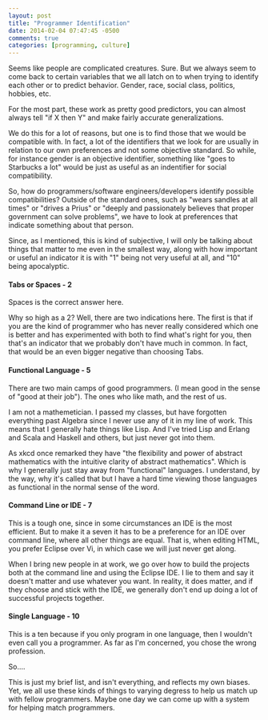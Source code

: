 ```yaml
---
layout: post
title: "Programmer Identification"
date: 2014-02-04 07:47:45 -0500
comments: true
categories: [programming, culture]
---
```

Seems like people are complicated creatures. Sure. But we always seem to come back
to certain variables that we all latch on to when trying to identify each other
or to predict behavior. Gender, race, social class, politics, hobbies, etc.
<!--more-->
For the most part, these work as pretty good predictors, you can almost always tell
"if X then Y" and make fairly accurate generalizations.

We do this for a lot of reasons, but one is to find those that we would be
compatible with. In fact, a lot of the identifiers that we look for are usually
in relation to our own preferences and not some objective standard. So while, for
instance gender is an objective identifier, something like "goes to Starbucks a lot"
would be just as useful as an indentifier for social compatibility.

So, how do programmers/software engineers/developers identify possible compatibilities?
Outside of the standard ones, such as "wears sandles at all times" or "drives a Prius"
or "deeply and passionately believes that proper government can solve problems", we
have to look at preferences that indicate something about that person.

Since, as I mentioned, this is kind of subjective, I will only be talking about things
that matter to me even in the smallest way, along with how important or useful an
indicator it is with "1" being not very useful at all, and "10" being apocalyptic.

#### Tabs or Spaces - 2
Spaces is the correct answer here.

Why so high as a 2? Well, there are two indications here. The first is that if you are
the kind of programmer who has never really considered which one is better and has
experimented with both to find what's right for you, then that's an indicator that we
probably don't have much in common. In fact, that would be an even bigger negative
than choosing Tabs.

#### Functional Language - 5
There are two main camps of good programmers. (I mean good in the sense of "good at
their job"). The ones who like math, and the rest of us.

I am not a mathemetician. I passed my classes, but have forgotten everything past
Algebra since I never use any of it in my line of work. This means that I generally
hate things like Lisp. And I've tried Lisp and Erlang and Scala and Haskell and others,
but just never got into them.

As xkcd once remarked they have "the flexibility and power of abstract mathematics
with the intuitive clarity of abstract mathematics". Which is why I generally just
stay away from "functional" languages. I understand, by the way, why it's called that
but I have a hard time viewing those languages as functional in the normal sense
of the word.

#### Command Line or IDE - 7
This is a tough one, since in some circumstances an IDE is the most efficient.
But to make it a seven it has to be a preference for an IDE over command line, where
all other things are equal. That is, when editing HTML, you prefer Eclipse over Vi,
in which case we will just never get along.

When I bring new people in at work, we go over how to build the projects both at
the command line and using the Eclipse IDE. I lie to them and say it doesn't matter
and use whatever you want. In reality, it does matter, and if they choose and
stick with the IDE, we generally don't end up doing a lot of successful projects
together.

#### Single Language - 10
This is a ten because if you only program in one language, then I wouldn't even
call you a programmer. As far as I'm concerned, you chose the wrong profession.

So....

This is just my brief list, and isn't everything, and reflects my own biases.
Yet, we all use these kinds of things to varying degress to help us match up with
fellow programmers. Maybe one day we can come up with a system for helping match
programmers.
